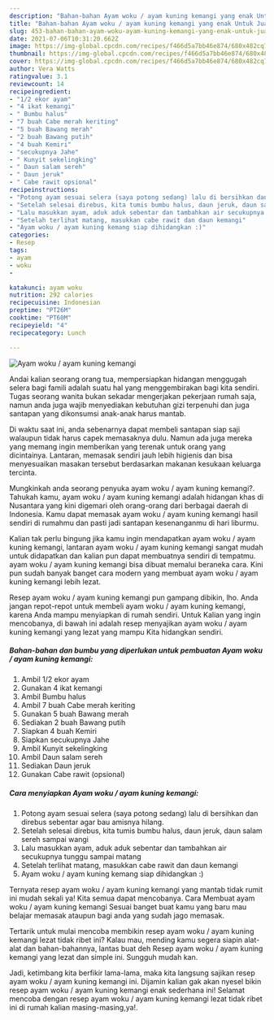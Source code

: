 ```yaml
---
description: "Bahan-bahan Ayam woku / ayam kuning kemangi yang enak Untuk Jualan"
title: "Bahan-bahan Ayam woku / ayam kuning kemangi yang enak Untuk Jualan"
slug: 453-bahan-bahan-ayam-woku-ayam-kuning-kemangi-yang-enak-untuk-jualan
date: 2021-07-06T10:31:20.662Z
image: https://img-global.cpcdn.com/recipes/f466d5a7bb46e874/680x482cq70/ayam-woku-ayam-kuning-kemangi-foto-resep-utama.jpg
thumbnail: https://img-global.cpcdn.com/recipes/f466d5a7bb46e874/680x482cq70/ayam-woku-ayam-kuning-kemangi-foto-resep-utama.jpg
cover: https://img-global.cpcdn.com/recipes/f466d5a7bb46e874/680x482cq70/ayam-woku-ayam-kuning-kemangi-foto-resep-utama.jpg
author: Vera Watts
ratingvalue: 3.1
reviewcount: 14
recipeingredient:
- "1/2 ekor ayam"
- "4 ikat kemangi"
- " Bumbu halus"
- "7 buah Cabe merah keriting"
- "5 buah Bawang merah"
- "2 buah Bawang putih"
- "4 buah Kemiri"
- "secukupnya Jahe"
- " Kunyit sekelingking"
- " Daun salam sereh"
- " Daun jeruk"
- " Cabe rawit opsional"
recipeinstructions:
- "Potong ayam sesuai selera (saya potong sedang) lalu di bersihkan dan direbus sebentar agar bau amisnya hilang."
- "Setelah selesai direbus, kita tumis bumbu halus, daun jeruk, daun salam sereh sampai wangi"
- "Lalu masukkan ayam, aduk aduk sebentar dan tambahkan air secukupnya tunggu sampai matang"
- "Setelah terlihat matang, masukkan cabe rawit dan daun kemangi"
- "Ayam woku / ayam kuning kemang siap dihidangkan :)"
categories:
- Resep
tags:
- ayam
- woku
- 

katakunci: ayam woku  
nutrition: 292 calories
recipecuisine: Indonesian
preptime: "PT26M"
cooktime: "PT60M"
recipeyield: "4"
recipecategory: Lunch

---
```



![Ayam woku / ayam kuning kemangi](https://img-global.cpcdn.com/recipes/f466d5a7bb46e874/680x482cq70/ayam-woku-ayam-kuning-kemangi-foto-resep-utama.jpg)

Andai kalian seorang orang tua, mempersiapkan hidangan menggugah selera bagi famili adalah suatu hal yang menggembirakan bagi kita sendiri. Tugas seorang  wanita bukan sekadar mengerjakan pekerjaan rumah saja, namun anda juga wajib menyediakan kebutuhan gizi terpenuhi dan juga santapan yang dikonsumsi anak-anak harus mantab.

Di waktu  saat ini, anda sebenarnya dapat membeli santapan siap saji walaupun tidak harus capek memasaknya dulu. Namun ada juga mereka yang memang ingin memberikan yang terenak untuk orang yang dicintainya. Lantaran, memasak sendiri jauh lebih higienis dan bisa menyesuaikan masakan tersebut berdasarkan makanan kesukaan keluarga tercinta. 



Mungkinkah anda seorang penyuka ayam woku / ayam kuning kemangi?. Tahukah kamu, ayam woku / ayam kuning kemangi adalah hidangan khas di Nusantara yang kini digemari oleh orang-orang dari berbagai daerah di Indonesia. Kamu dapat memasak ayam woku / ayam kuning kemangi hasil sendiri di rumahmu dan pasti jadi santapan kesenanganmu di hari liburmu.

Kalian tak perlu bingung jika kamu ingin mendapatkan ayam woku / ayam kuning kemangi, lantaran ayam woku / ayam kuning kemangi sangat mudah untuk didapatkan dan kalian pun dapat membuatnya sendiri di tempatmu. ayam woku / ayam kuning kemangi bisa dibuat memalui beraneka cara. Kini pun sudah banyak banget cara modern yang membuat ayam woku / ayam kuning kemangi lebih lezat.

Resep ayam woku / ayam kuning kemangi pun gampang dibikin, lho. Anda jangan repot-repot untuk membeli ayam woku / ayam kuning kemangi, karena Anda mampu menyiapkan di rumah sendiri. Untuk Kalian yang ingin mencobanya, di bawah ini adalah resep menyajikan ayam woku / ayam kuning kemangi yang lezat yang mampu Kita hidangkan sendiri.

<!--inarticleads1-->

##### Bahan-bahan dan bumbu yang diperlukan untuk pembuatan Ayam woku / ayam kuning kemangi:

1. Ambil 1/2 ekor ayam
1. Gunakan 4 ikat kemangi
1. Ambil  Bumbu halus
1. Ambil 7 buah Cabe merah keriting
1. Gunakan 5 buah Bawang merah
1. Sediakan 2 buah Bawang putih
1. Siapkan 4 buah Kemiri
1. Siapkan secukupnya Jahe
1. Ambil  Kunyit sekelingking
1. Ambil  Daun salam sereh
1. Sediakan  Daun jeruk
1. Gunakan  Cabe rawit (opsional)




<!--inarticleads2-->

##### Cara menyiapkan Ayam woku / ayam kuning kemangi:

1. Potong ayam sesuai selera (saya potong sedang) lalu di bersihkan dan direbus sebentar agar bau amisnya hilang.
1. Setelah selesai direbus, kita tumis bumbu halus, daun jeruk, daun salam sereh sampai wangi
1. Lalu masukkan ayam, aduk aduk sebentar dan tambahkan air secukupnya tunggu sampai matang
1. Setelah terlihat matang, masukkan cabe rawit dan daun kemangi
1. Ayam woku / ayam kuning kemang siap dihidangkan :)




Ternyata resep ayam woku / ayam kuning kemangi yang mantab tidak rumit ini mudah sekali ya! Kita semua dapat mencobanya. Cara Membuat ayam woku / ayam kuning kemangi Sesuai banget buat kamu yang baru mau belajar memasak ataupun bagi anda yang sudah jago memasak.

Tertarik untuk mulai mencoba membikin resep ayam woku / ayam kuning kemangi lezat tidak ribet ini? Kalau mau, mending kamu segera siapin alat-alat dan bahan-bahannya, lantas buat deh Resep ayam woku / ayam kuning kemangi yang lezat dan simple ini. Sungguh mudah kan. 

Jadi, ketimbang kita berfikir lama-lama, maka kita langsung sajikan resep ayam woku / ayam kuning kemangi ini. Dijamin kalian gak akan nyesel bikin resep ayam woku / ayam kuning kemangi enak sederhana ini! Selamat mencoba dengan resep ayam woku / ayam kuning kemangi lezat tidak ribet ini di rumah kalian masing-masing,ya!.


